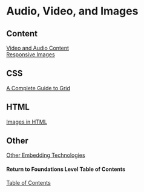 # Audio, Video, and Images

## Content

[Video and Audio Content](https://developer.mozilla.org/en-US/docs/Learn/HTML/Multimedia_and_embedding/Video_and_audio_content) <br>
[Responsive Images](https://developer.mozilla.org/en-US/docs/Learn/HTML/Multimedia_and_embedding/Responsive_images) <br>

## CSS

[A Complete Guide to Grid](https://css-tricks.com/snippets/css/complete-guide-grid/) <br>

## HTML

[Images in HTML](https://developer.mozilla.org/en-US/docs/Learn/HTML/Multimedia_and_embedding/Images_in_HTML) <br>

## Other

[Other Embedding Technologies](https://developer.mozilla.org/en-US/docs/Learn/HTML/Multimedia_and_embedding/Other_embedding_technologies) <br>



#### Return to Foundations Level Table of Contents
[Table of Contents](https://github.com/TraceDugar/reading-notes/blob/main/201/Toc.md)
